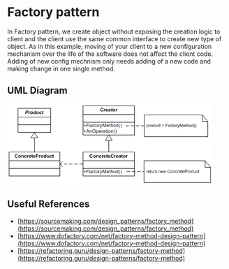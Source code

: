 # Factory pattern
In Factory pattern, we create object without exposing the creation logic to client and the client use the same common interface to create new type of object.
As in this example, moving of your client to a new configuration mechanism over the life of the software does not affect the client code. 
Adding of new config mechnism only needs adding of a new code and making change in one single method.

## UML Diagram
![plot](./factory.gif)

## Useful References
- [https://sourcemaking.com/design_patterns/factory_method](https://sourcemaking.com/design_patterns/factory_method)
- [https://www.dofactory.com/net/factory-method-design-pattern](https://www.dofactory.com/net/factory-method-design-pattern)
- [https://refactoring.guru/design-patterns/factory-method](https://refactoring.guru/design-patterns/factory-method)
